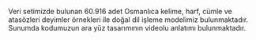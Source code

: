 Veri setimizde bulunan 60.916 adet Osmanlıca kelime, harf, cümle ve atasözleri deyimler örnekleri ile doğal dil işleme modelimiz bulunmaktadır. Sunumda kodumuzun ara yüz tasarımının videolu anlatımı bulunmaktadır. 
